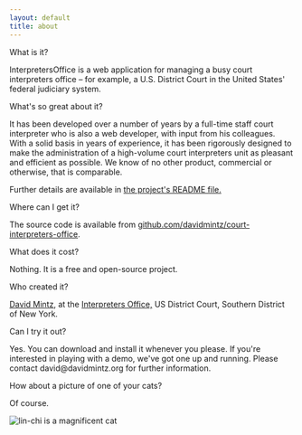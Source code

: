 ```yaml
---
layout: default
title: about
---
```

<!-- <h1 class="text-center my-0 py-0">about the app</h1> -->
<p class="mx-auto font-weight-bold">What is it?</p>
<p class="mx-auto pl-4"><span class="text-monospace">InterpretersOffice</span> is a web application for managing a busy court interpreters office
        &ndash; for example, a U.S. District Court in the United States' federal judiciary system.</p>
<p class="mx-auto font-weight-bold">What's so great about it?</p>
<p class="mx-auto pl-4">It has been developed over a number of years by a full-time staff court interpreter
    who is also a web developer, with input from his colleagues. With a solid basis in years of experience, it has been rigorously
    designed to make the administration of a high-volume court interpreters unit as pleasant and efficient as possible. We know of
no other product, commercial or otherwise, that is comparable.</p>
<p class="mx-auto pl-4">Further details are available in  <a href="https://github.com/davidmintz/court-interpreters-office/blob/master/README.md">the project's README file.</a></p>
<p class="mx-auto font-weight-bold">Where can I get it?</p>
<p class="mx-auto pl-4">The source code is available from <a href="https://github.com/davidmintz/court-interpreters-office/">github.com/davidmintz/court-interpreters-office</a>.
</p>
<p class="mx-auto font-weight-bold">What does it cost?</p>
<p class="mx-auto pl-4">Nothing. It is a free and open-source project.</p>
<p class="mx-auto font-weight-bold">Who created it?</p>
<p class="mx-auto pl-4"> <a href="https://davidmintz.org" target="__blank">David Mintz</a>, at the
    <a  target="__blank" href="https://sdnyinterpreters.org">Interpreters Office,</a> US District Court, Southern District of New York.</p>
<p class="mx-auto font-weight-bold">Can I try it out?</p>
<p class="mx-auto pl-4">Yes. You can download and install it whenever you please. If you're interested in playing with a demo, we've got one up and running. Please contact david@davidmintz.org for further information.
</p>
<p class="mx-auto font-weight-bold">How about a picture of one of your cats?</p>

<p class="mx-auto pl-4 pb-1">Of course.</p>
<p class="mx-auto text-center">
<img src="/assets/images/lin-chi.jpg" alt="lin-chi is a magnificent cat" class="img-fluid">
</p>

